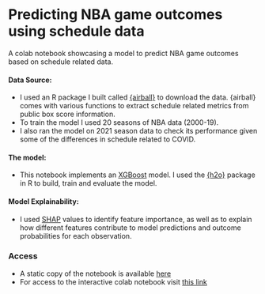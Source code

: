 # Predicting NBA game outcomes using schedule data

A colab notebook showcasing a model to predict NBA game outcomes based on schedule related data. 

#### Data Source:
* I used an R package I built called [{airball}](https://github.com/josedv82/airball) to download the data. {airball} comes with various functions to extract schedule related metrics from public box score information.
* To train the model I used 20 seasons of NBA data (2000-19).
* I also ran the model on 2021 season data to check its performance given some of the differences in schedule related to COVID.

#### The model:
* This notebook implements an [XGBoost](https://xgboost.readthedocs.io/en/latest/) model. I used the [{h2o}](https://www.h2o.ai/products/h2o/) package in R to build, train and evaluate the model. 

#### Model Explainability:
* I used [SHAP](https://www.kaggle.com/dansbecker/shap-values) values to identify feature importance, as well as to explain how different features contribute to model predictions and outcome probabilities for each observation.

### Access
* A static copy of the notebook is available [here](https://github.com/josedv82/NBA_Predictive_Model/blob/main/NBA_Schedule_xgboost.ipynb) 
* For access to the interactive colab notebook visit [this link](https://github.com/josedv82/NBA_Predictive_Model/blob/main/NBA_Schedule_xgboost.ipynb) 

